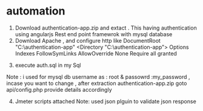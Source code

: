 # automation
1. Download authentication-app.zip and extact . This having authentication using angularjs  Rest end point framewrok  with mysql database
2. Download Apache , and configure http like 
  DocumentRoot "C:\authentication-app"
<Directory "C:\authentication-app">
Options Indexes FollowSymLinks
AllowOverride None
Require all granted
</Directory>
 
3. execute auth.sql in my Sql 

Note : i used for mysql db username as  : root & passowrd :my_password , incase you want to change , after extraction authentication-app.zip goto api/config.php provide details accordingly 

4. Jmeter scripts attached Note: used json plguin to validate json response


